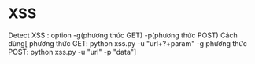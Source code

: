# XSS
Detect XSS :
option -g(phương thức GET) -p(phương thức POST)
Cách dùng[ 
  phương thức GET: python xss.py -u "url+?+param" -g 
  phương thức POST: python xss.py -u "url" -p "data"]
